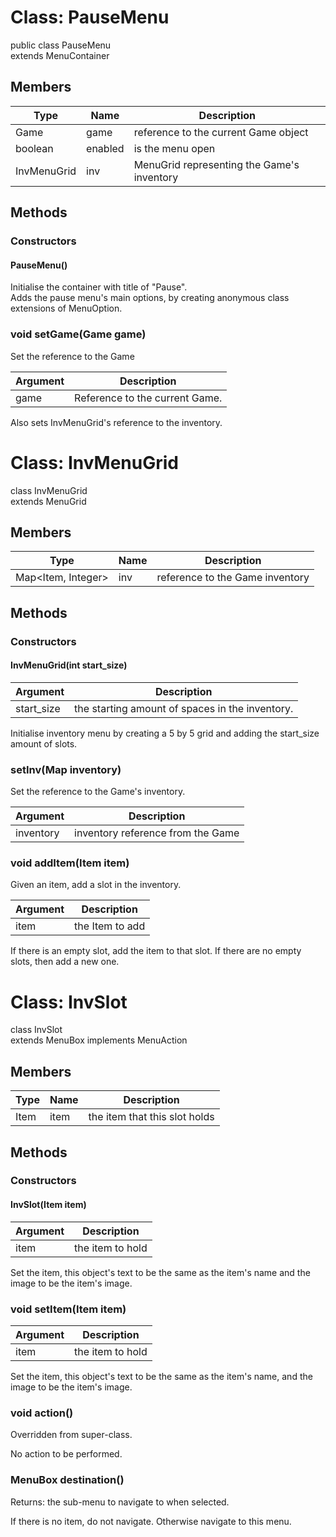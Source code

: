 <h1>Class: PauseMenu</h1>

public class PauseMenu  
extends MenuContainer

<h2>Members</h2>

 Type | Name | Description
------|------|-------------
Game |game |reference to the current Game object
boolean |enabled |is the menu open
InvMenuGrid |inv |MenuGrid representing the Game's inventory

<h2>Methods</h2>
<h3>Constructors</h3>
<h4>PauseMenu()</h4>

Initialise the container with title of "Pause".  
Adds the pause menu's main options, by creating anonymous class extensions of MenuOption.
 
<h3>void setGame(Game game)</h3>
Set the reference to the Game

Argument | Description
--- | ---
game| Reference to the current Game.

Also sets InvMenuGrid's reference to the inventory.
 
<h1>Class: InvMenuGrid</h1>

class InvMenuGrid  
extends MenuGrid

<h2>Members</h2>

 Type | Name | Description
------|------|-------------
Map<Item, Integer> |inv |reference to the Game inventory
 
<h2>Methods</h2>
<h3>Constructors</h3>
<h4>InvMenuGrid(int start_size)</h4>

Argument | Description
--- | ---
start_size |the starting amount of spaces in the inventory.

Initialise inventory menu by creating a 5 by 5 grid and adding the start_size amount of slots.
 
<h3>setInv(Map<Item, Integer> inventory)</h3>
Set the reference to the Game's inventory.

Argument | Description
--- | ---
inventory |inventory reference from the Game

<h3>void addItem(Item item)</h3>
Given an item, add a slot in the inventory.

Argument | Description
--- | ---
item |the Item to add

If there is an empty slot, add the item to that slot. If there are no empty slots, then add a new one.

<h1>Class: InvSlot</h1>

class InvSlot  
extends MenuBox implements MenuAction

<h2>Members</h2>

 Type | Name | Description
------|------|-------------
Item |item |the item that this slot holds
 
<h2>Methods</h2>
<h3>Constructors</h3>
<h4>InvSlot(Item item)</h4>

Argument | Description
--- | ---
item |the item to hold

Set the item, this object's text to be the same as the item's name and the image to be the item's image.
 
<h3>void setItem(Item item)</h3>

Argument | Description
--- | ---
item |the item to hold

Set the item, this object's text to be the same as the item's name, and the image to be the item's image.

<h3>void action()</h3>
Overridden from super-class.

No action to be performed.

<h3>MenuBox destination()</h3>
Returns: the sub-menu to navigate to when selected.

If there is no item, do not navigate. Otherwise navigate to this menu.
 